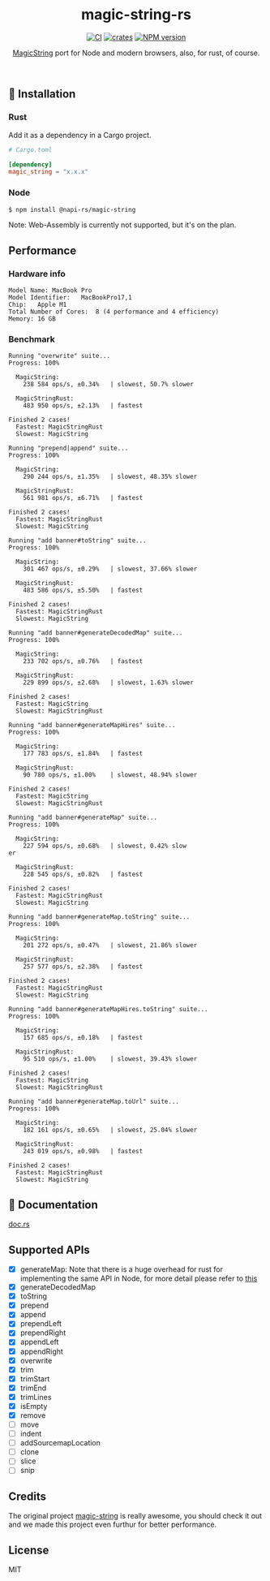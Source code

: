 <br />

<h1 align="center">magic-string-rs</h1>

<p align="center">
<a href="https://github.com/h-a-n-a/magic-string-rs/actions/workflows/CI.yaml"><img src="https://github.com/h-a-n-a/magic-string-rs/actions/workflows/CI.yaml/badge.svg" alt="CI"></a>
<a href="https://crates.io/crates/magic_string"><img src="https://img.shields.io/crates/v/magic_string.svg?label=crates" alt="crates"></a>
<a href="https://www.npmjs.com/package/@napi-rs/magic-string"><img src="https://img.shields.io/npm/v/@napi-rs/magic-string?color=c95f8b&amp;label=NPM" alt="NPM version"></a>
</p>

<p align="center">
<a href="https://github.com/Rich-Harris/magic-string">MagicString</a> port for Node and modern browsers, also, for rust, of course.
</p>

<br />

## 🔧 Installation

### Rust

Add it as a dependency in a Cargo project.

```toml
# Cargo.toml

[dependency]
magic_string = "x.x.x"
```

### Node

```bash
$ npm install @napi-rs/magic-string
```

Note: Web-Assembly is currently not supported, but it's on the plan.

## Performance

### Hardware info

```
Model Name:	MacBook Pro
Model Identifier:	MacBookPro17,1
Chip:	Apple M1
Total Number of Cores:	8 (4 performance and 4 efficiency)
Memory:	16 GB
```

### Benchmark

```
Running "overwrite" suite...
Progress: 100%

  MagicString:
    238 584 ops/s, ±0.34%   | slowest, 50.7% slower

  MagicStringRust:
    483 950 ops/s, ±2.13%   | fastest

Finished 2 cases!
  Fastest: MagicStringRust
  Slowest: MagicString

Running "prepend|append" suite...
Progress: 100%

  MagicString:
    290 244 ops/s, ±1.35%   | slowest, 48.35% slower

  MagicStringRust:
    561 981 ops/s, ±6.71%   | fastest

Finished 2 cases!
  Fastest: MagicStringRust
  Slowest: MagicString

Running "add banner#toString" suite...
Progress: 100%

  MagicString:
    301 467 ops/s, ±0.29%   | slowest, 37.66% slower

  MagicStringRust:
    483 586 ops/s, ±5.50%   | fastest

Finished 2 cases!
  Fastest: MagicStringRust
  Slowest: MagicString

Running "add banner#generateDecodedMap" suite...
Progress: 100%

  MagicString:
    233 702 ops/s, ±0.76%   | fastest

  MagicStringRust:
    229 899 ops/s, ±2.68%   | slowest, 1.63% slower

Finished 2 cases!
  Fastest: MagicString
  Slowest: MagicStringRust

Running "add banner#generateMapHires" suite...
Progress: 100%

  MagicString:
    177 783 ops/s, ±1.84%   | fastest

  MagicStringRust:
    90 780 ops/s, ±1.00%    | slowest, 48.94% slower

Finished 2 cases!
  Fastest: MagicString
  Slowest: MagicStringRust

Running "add banner#generateMap" suite...
Progress: 100%

  MagicString:
    227 594 ops/s, ±0.68%   | slowest, 0.42% slow
er

  MagicStringRust:
    228 545 ops/s, ±0.82%   | fastest

Finished 2 cases!
  Fastest: MagicStringRust
  Slowest: MagicString

Running "add banner#generateMap.toString" suite...
Progress: 100%

  MagicString:
    201 272 ops/s, ±0.47%   | slowest, 21.86% slower

  MagicStringRust:
    257 577 ops/s, ±2.38%   | fastest

Finished 2 cases!
  Fastest: MagicStringRust
  Slowest: MagicString

Running "add banner#generateMapHires.toString" suite...
Progress: 100%

  MagicString:
    157 685 ops/s, ±0.18%   | fastest

  MagicStringRust:
    95 510 ops/s, ±1.00%    | slowest, 39.43% slower

Finished 2 cases!
  Fastest: MagicString
  Slowest: MagicStringRust

Running "add banner#generateMap.toUrl" suite...
Progress: 100%

  MagicString:
    182 161 ops/s, ±0.65%   | slowest, 25.04% slower

  MagicStringRust:
    243 019 ops/s, ±0.98%   | fastest

Finished 2 cases!
  Fastest: MagicStringRust
  Slowest: MagicString
```

## 📃 Documentation

[doc.rs](https://docs.rs/magic_string/latest/magic_string)

## Supported APIs

- [x] generateMap: Note that there is a huge overhead for rust for implementing the same API in Node, for more detail please refer to [this](./node/index.d.ts)
- [x] generateDecodedMap
- [x] toString
- [x] prepend
- [x] append
- [x] prependLeft
- [x] prependRight
- [x] appendLeft
- [x] appendRight
- [x] overwrite
- [x] trim
- [x] trimStart
- [x] trimEnd
- [x] trimLines
- [x] isEmpty
- [x] remove
- [ ] move
- [ ] indent
- [ ] addSourcemapLocation
- [ ] clone
- [ ] slice
- [ ] snip

## Credits

The original project [magic-string](https://github.com/Rich-Harris/magic-string) is really awesome, you should check it out and we made this project even furthur for better performance.

## License

MIT
